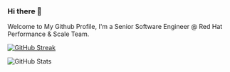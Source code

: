 ### Hi there 👋
Welcome to My Github Profile, I'm a Senior Software Engineer @ Red Hat Performance & Scale Team.

[![GitHub Streak](https://streak-stats.demolab.com?user=tsebastiani&theme=merko&date_format=M%20j%5B%2C%20Y%5D&exclude_days=Sun%2CSat)](https://git.io/streak-stats)

![GitHub Stats](https://github-readme-stats.vercel.app/api?username=tsebastiani&theme=merko)
